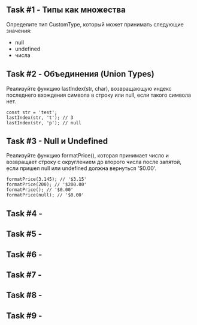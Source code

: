 ## Task #1 - Типы как множества
Определите тип CustomType, который может принимать следующие значения:
* null
* undefined
* числа

## Task #2 - Объединения (Union Types)
Реализуйте функцию lastIndex(str, char), возвращающую индекс последнего вхождения символа в строку или null, если такого символа нет.
```
const str = 'test';
lastIndex(str, 't'); // 3
lastIndex(str, 'p'); // null
```

## Task #3 - Null и Undefined
Реализуйте функцию formatPrice(), которая принимает число и возвращает строку с округлением до второго числа после запятой, если пришел null или undefined должна вернуться '$0.00'.
```
formatPrice(3.145); // '$3.15'
formatPrice(200); // '$200.00'
formatPrice(); // '$0.00'
formatPrice(null); // '$0.00'
```

## Task #4 - 

## Task #5 - 

## Task #6 - 

## Task #7 - 

## Task #8 - 

## Task #9 - 

